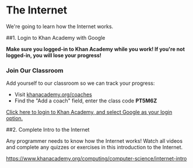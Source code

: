 # The Internet

We're going to learn how the Internet works.

##1. Login to Khan Academy with Google

**Make sure you logged-in to Khan Academy while you work! If you're not logged-in, you will lose your progress!**

### Join Our Classroom

Add yourself to our classroom so we can track your progress:

* Visit [khanacademy.org/coaches](khanacademy.org/coaches)
* Find the "Add a coach" field, enter the class code **PT5M6Z**

[Click here to login to Khan Academy, and select Google as your login option.](https://www.khanacademy.org/login?continue=%2Fcomputing%2Fcomputer-science%2Finternet-intro)

##2. Complete Intro to the Internet

Any programmer needs to know how the Internet works! Watch all videos and complete any quizzes or exercises in this introduction to the Internet.

https://www.khanacademy.org/computing/computer-science/internet-intro






